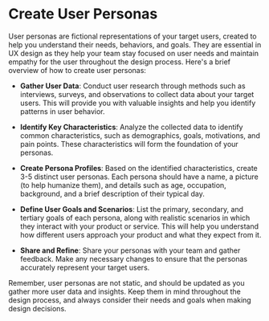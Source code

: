 # Create User Personas

User personas are fictional representations of your target users, created to help you understand their needs, behaviors, and goals. They are essential in UX design as they help your team stay focused on user needs and maintain empathy for the user throughout the design process. Here's a brief overview of how to create user personas:

- **Gather User Data**: Conduct user research through methods such as interviews, surveys, and observations to collect data about your target users. This will provide you with valuable insights and help you identify patterns in user behavior.

- **Identify Key Characteristics**: Analyze the collected data to identify common characteristics, such as demographics, goals, motivations, and pain points. These characteristics will form the foundation of your personas.

- **Create Persona Profiles**: Based on the identified characteristics, create 3-5 distinct user personas. Each persona should have a name, a picture (to help humanize them), and details such as age, occupation, background, and a brief description of their typical day.

- **Define User Goals and Scenarios**: List the primary, secondary, and tertiary goals of each persona, along with realistic scenarios in which they interact with your product or service. This will help you understand how different users approach your product and what they expect from it.

- **Share and Refine**: Share your personas with your team and gather feedback. Make any necessary changes to ensure that the personas accurately represent your target users.

Remember, user personas are not static, and should be updated as you gather more user data and insights. Keep them in mind throughout the design process, and always consider their needs and goals when making design decisions.
